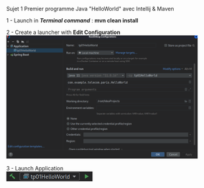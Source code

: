 Sujet 1  Premier programme Java "HelloWorld" avec Intellij & Maven

1 - Launch in **_Terminal command_** : **mvn clean install**  

2 - Create a launcher with **Edit Configuration**  
![img_1.png](src/main/resources/document/img_1.png)

3 - Launch Application   
![img.png](src/main/resources/document/img.png)